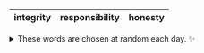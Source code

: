 <!-- word_basket start -->
| integrity | responsibility | honesty |
| :-------: | :------------: | :-----: |

<details>
  <summary>These words are chosen at random each day. ✨</summary>
  Take a look inside this repo to see how that works.
</details>
<!-- word_basket end -->
